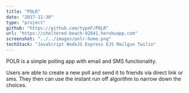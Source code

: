 ```yaml
---
title: "POLR"
date: "2017-11-30"
type: "project"
github: "https://github.com/typeF/POLR"
url: "https://sheltered-beach-92841.herokuapp.com"
screenshot: "../../images/polr-home.png"
techStack: "JavaScript NodeJS Express EJS Mailgun Twilio"
---
```


POLR is a simple polling app with email and SMS functionality.

Users are able to create a new poll and send it to friends via direct link or sms. They then can use the instant run off algorithm to narrow down the choices.
